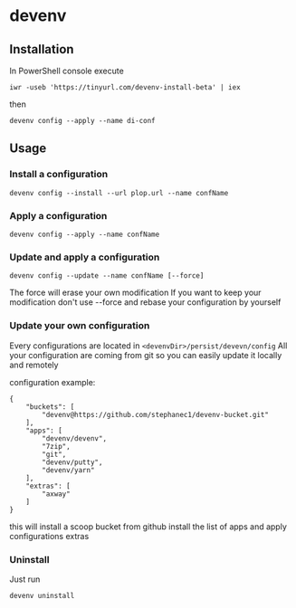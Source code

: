 # devenv

## Installation

In PowerShell console execute
```
iwr -useb 'https://tinyurl.com/devenv-install-beta' | iex
```
then

```
devenv config --apply --name di-conf
```

## Usage

### Install a configuration

```
devenv config --install --url plop.url --name confName
```

### Apply a configuration

```
devenv config --apply --name confName
```

### Update and apply a configuration
```
devenv config --update --name confName [--force]
```
The force will erase your own modification
If you want to keep your modification don't use --force and rebase your configuration by yourself

### Update your own configuration
Every configurations are located in ```<devenvDir>/persist/devevn/config```
All your configuration are coming from git so you can easily update it locally and remotely

configuration example:
```
{
    "buckets": [
        "devenv@https://github.com/stephanec1/devenv-bucket.git"
    ],
    "apps": [
        "devenv/devenv",
        "7zip",
        "git",
        "devenv/putty",
        "devenv/yarn"
    ],
    "extras": [
        "axway"
    ]
}

```
this will install a scoop bucket from github
install the list of apps and apply configurations extras

### Uninstall
Just run 
```
devenv uninstall
```
